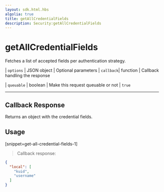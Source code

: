 ```yaml
---
layout: sdk.html.hbs
algolia: true
title: getAllCredentialFields
description: Security:getAllCredentialFields
---
```


  

# getAllCredentialFields
Fetches a list of accepted fields per authentication strategy.

| `options` | JSON object | Optional parameters
| `callback`| function | Callback handling the response

| `queuable` | boolean | Make this request queuable or not  | `true`

---

## Callback Response

Returns an object with the credential fields.

## Usage

[snippet=get-all-credential-fields-1]
> Callback response:

```json
{
  "local": [
    "kuid",
    "username"
  ]
}
```
